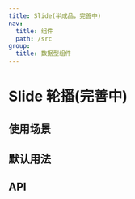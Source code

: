 ```yaml
---
title: Slide(半成品，完善中)
nav:
  title: 组件
  path: /src
group:
  title: 数据型组件
---
```


# Slide 轮播(完善中)

## 使用场景

## 默认用法

## API

<API id="Button"></API>
